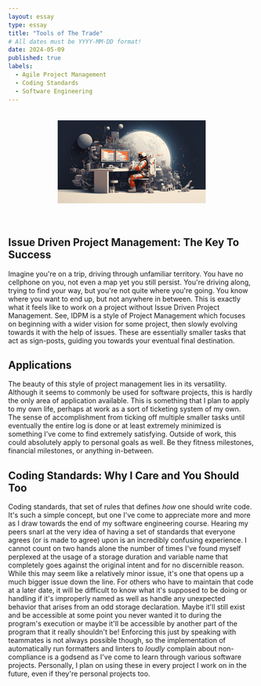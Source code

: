 ```yaml
---
layout: essay
type: essay
title: "Tools of The Trade"
# All dates must be YYYY-MM-DD format!
date: 2024-05-09
published: true
labels:
  - Agile Project Management
  - Coding Standards
  - Software Engineering
---
```


<center> <img src="../img/software-tools-of-trade/software-engi-moon.png" style="width: 60%; padding: 20px 0 35px 0" alt="Sites"> </center>

## Issue Driven Project Management: The Key To Success
Imagine you're on a trip, driving through unfamiliar territory. You have no cellphone on you, not even a map yet you still persist. You're driving along, trying to find your way, but you're not quite where you're going. You know where you want to end up, but not anywhere in between. This is exactly what it feels like to work on a project without Issue Driven Project Management. See, IDPM is a style of Project Management which focuses on beginning with a wider vision for some project, then slowly evolving towards it with the help of issues. These are essentially smaller tasks that act as sign-posts, guiding you towards your eventual final destination.

## Applications
The beauty of this style of project management lies in its versatility. Although it seems to commonly be used for software projects, this is hardly the only area of application available. This is something that I plan to apply to my own life, perhaps at work as a sort of ticketing system of my own. The sense of accomplishment from ticking off multiple smaller tasks until eventually the entire log is done or at least extremely minimized is something I've come to find extremely satisfying. Outside of work, this could absolutely apply to personal goals as well. Be they fitness milestones, financial milestones, or anything in-between.

## Coding Standards: Why I Care and You Should Too
Coding standards, that set of rules that defines *how* one should write code. It's such a simple concept, but one I've come to appreciate more and more as I draw towards the end of my software engineering course. Hearing my peers snarl at the very idea of having a set of standards that everyone agrees (or is made to agree) upon is an incredibly confusing experience. I cannot count on two hands alone the number of times I've found myself perplexed at the usage of a storage duration and variable name that completely goes against the original intent and for no discernible reason. While this may seem like a relatively minor issue, it's one that opens up a much bigger issue down the line. For others who have to maintain that code at a later date, it will be difficult to know what it's supposed to be doing or handling if it's improperly named as well as handle any unexpected behavior that arises from an odd storage declaration. Maybe it'll still exist and be accessible at some point you never wanted it to during the program's execution or maybe it'll be accessible by another part of the program that it really shouldn't be! Enforcing this just by speaking with teammates is not always possible though, so the implementation of automatically run formatters and linters to *loudly* complain about non-compliance is a godsend as I've come to learn through various software projects. Personally, I plan on using these in every project I work on in the future, even if they're personal projects too.